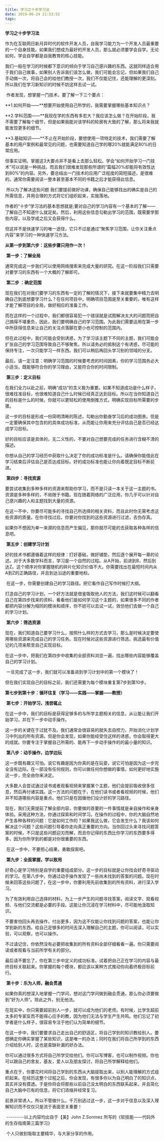 ```yaml
---
title: 学习之十步学习法
date: 2019-06-24 21:53:52
tags:
---
```


**学习之十步学习法**

​    作为在互联网日新月异时代的软件开发人员，自我学习能力为一个开发人员最重要的一个自身技能。如果我们想成为最好的开发人员，那么就必须要学会自学。无论如何，学会自学都是自我教育的核心技能。



<!--more-->



​    我们一般在学习的时候都下意识的倾向于学习自己感兴趣的东西。这就同样适合用于我们自己做事，如果别人告诉我们该怎么做，我们可能会忘记，但如果我们自己手动做一次，将自己会的给他们教授一次，我们不仅能记住，还能理解的更深刻。 所以我们在学习新知识的时候不妨这样去试一试。

​    作者发现，想掌握一门技术，要了解一下三个要点：

​    **1.如何开始——**想要开始使用自己所学的，我需要掌握哪些基本知识点？

​    **2.学科范围——**我现在学的东西有多宏大？我应该怎么做？在开始阶段，我不需要了解每个细节，但是如果我能对该学科的轮廓有大致的了解，那么将来我就能发现更多的细节。

​    **3.基础知识——**不止在开始阶段，要想使用一项特定的技术，我们需要了解基本的用户案例和最常见的问题，也需要知道自己学的哪20%就能满足80%的日常应用。

​    但事实证明，掌握这3大要点并不是看上去那么轻松。学会“如何开始学习一门技术”可以说是一种挑战，而且我们很难发现那些所谓的“篇幅20%却能将有效性达到80%”的内容。另外，要总结出一门技术的应用广泛程度的简短描述，是很难的。通常你需要阅读一整本甚至基本不同的书籍之后才能获得此信息。

​    所以为了解决这些问题 我们要提前做好功课，确保自己能够找出的确实是自己的所需信息，并用合理的方式将它们组织起来，实施落地。

​    作者的“十步”学习法的基本思想就是;要对自己的学习内容有一个基本的了解——了解自己不知道什么就足矣。然后，利用这些信息勾勒出学习的范围，既需要学那些内容，以及学成之后又会获得什么。

​    但这并不是快速学习的唯一途径，它只不过是通过“聚焦学习范围，让你关注重点内容”来学习的一种快速学习方法。

 **从第一步到第六步：这些步骤只用作一次！**

​      **第一步：了解全局**

​          通常完成这一步我们可以使用网络搜索来完成大量的研究。在这一阶段我们只需要对要学习的东西有一个大概的了解即可。

​      **第二步 ：确定范围**

​            现在我们在对我们要学习的东西有一定的了解的情况下，接下来就要集中精力去明确自己到底想要学习什么？在任何项目中，明确项目范围是至关重要的，唯有这样才能了解项目的全局，做好相应的准备工作。

​            而在这样的一个过程中，我们都很容易犯一个错误就是试图解决太大的问题而把自己搞得不堪重负，因此，我们要明确自己的学习范围。为此我们需要运用在第一步中所获得信息来让自己的关注点落脚在更小也可控制的范围内。

​            但在此过程中，我们可能会受到诱惑，为了学习该主题下不同的主题，我们可能会扩张自己的学习范围导致自己不够聚焦，所以请务必的抵制这个有诱惑，尽可能的保持专注，一次只能学习一样东西。我们可以稍后再回头学习别的领域的分支。

​            最后，请一定注意：明确学习范围的时候要考虑的时间因素，你的学习范围务必大小适当，既能够符合你的学习理由，又能符合你的时间限制。

​      **第三步：定义目标**

​            在我们全力以赴之前，明确“成功”的含义极为重要。如果不知道成功是什么样子，很难找准目标，也很难知道自己什么时候已经真正达到目标。所以在当你知道自己的目标是什么的时候，你就可以更轻松的使用倒推方式，明确实现目标所需要的步骤。

​            这一步的目标是形成一份简明清晰的陈述，勾勒出你勤奋学习后的成功图景。但是一定要确保其中包含的的具体成功标准，从而能让你用来充分评估自己是否已经达成学习目标。

​            好的目标应该是具体的，无二义性的，不要对自己想要完成的任务进行含糊不清的描述。

​            你想从自己的学习经历中获取什么决定了你的成功标准是什么。请确保你能借此在学习结束后评估自己是否达成目标。好的成功标准也能让你向着既定目标不断前进。

​       **第四步：寻找资源**

​            要尝试收集到多种多样的资源来帮助你学习，而不是只读一本关于这一主题的书。资源是多种多样的，不局限于书籍。现在随着网络的广泛应用，你几乎可以针对自己感兴趣的人和主题找到大量的资源。

​            在这一不中，你要尽可能多的寻找自己所选择的相关资料，而且此时你无需考虑这些资源的质量。在你寻找过后，你要对你找到的这些资源进行过滤，去伪存真。

​            如果你不想因为单一来源的信息而产生偏见，那你就尽可能的去获取各种各样的信息吧。

​       **第五步：创建学习计划**

​            好的技术书都遵循着这样的规律：打好基础，做好铺垫，然后逐个展开每一章的论述。对于大多数学科而言，学习是一个自然的过程。从A开始，前进到B，然后到达Z。这个顺序对你掌握随机的碎片化知识价值不大。你需要找出在最短时间内从A到Z的正确路径，并且到达沿途的重要地标。

​            在这一步，你需要创建自己的学习路径。把它看作自己写作时候打大纲。

​            打造自己的学习计划，一个好方法就是借鉴吸取他人的方法，我们这时候可以翻看自己在第四步找来的资料，看看他们是如何学习这个主题的，如果很多不同的作者都把内容分解为相同的模块和顺序，你不妨可以去试一试，效仿他们去做一个自己的学习计划。

​        **第六步：筛选资源**

​            现在，我们知道自己要学习什么，按照什么样的方式去学习，那么是时候决定要使用哪些资源来完成自己的学习任务。现在时候对这些资源进行筛选，挑选最有价值记的几项来帮至自己实现目标。

​            在这一步中，把我们在第四步中收集的全部资料浏览一遍，找出哪些内容能够覆盖自己的学习计划。

​            一旦完成了这一步，我们就可以准备进到学习计划中的第一个模块了！

​            但在我们实现自己的目标之前，我们还需要为每个模块重复第7步到第10步。

**第七步到第十步：循环往复（学习——实践——掌握——教授）**

​        **第七步：开始学习，浅尝辄止**

​            在这一步中，我们的目标是获得足够多的与所学主题相关的信息，从让能让我们开始学习，并在下一步中动手操作。

​            这一步的关键在于过犹不及。我们通常会很容易的就失去自控力，开始消化计划学习中列出的所有资源。但是你会发现，如果你能经受住这样的诱惑，你会取得更大的成就。你要专注于掌握自己所需的、能再下一步动手操作的的最小量的知识。

​        **第八步：动手操作，边学边玩**

​            这一步既有趣又可怕。说它有趣是因为你真的是在玩耍，说它可怕是因为这一步完全没有边际。在一部没有任何规则，你可以做任何你想做的事情，如何更好地实施这一步，完全由你来决定。

​            大多数人会尝试通过读书或者观看视频来掌握某个主题，他们会提前吸收很多信息，然后再付诸实践。这一方法的问题在于，在他们读书或者看视频的时候，他们并不知道哪些内容是重点。他们只是在因循他们设计好的学习路径。

​            现在，我们无需提前了解全部内容，你要做的首要的一件事情就是亲自操作和亲身体验。采用这种方法，你通过探索和时间学习。在操作的过程中，你的大脑自然地产生各种各样的问题：它是如何工作的？如果我这么做，它会发生什么？我该如何解决这个问题？这些问题引导着你走向真正重要的方向。当你回过头来寻找问题答案的时候，不只是这些问题迎刃而解，而且你记得的东西比你学习的东西要多得多，因为你所学到的都是对你很重要的东西。

​            在这一步中，不要担心结果，勇敢探索吧。

​        **第九步：全面掌握，学以致用**

​            好奇心是学习特别是自学的重要组成部分。这一步的目标就是让你找会好奇寻驱动的学习。在第八步中，你通过动手操作发现了一些尚未找到的答案的问题。现在时候来回答这些问题了，在这一步中，你要利用先前收集到的所有资料，进行深入学习。

​            为了有效利用自己选择的材料，为上一步产生的问题寻找答案，阅读文字、观看视频、与他们交流都是必要的手段。这能让你沉浸在学习材料中，尽可能地汲取知识。

​            不要害怕回头再去操作，付出更多，因为这不仅能让你找到问题的答案，也能让你学到新的东西。给自己足够多的时间去深入理解自己的主题，你可以阅读，可以实验，可以观察，也可以操作。

​            不过请记住，你依然没有必要把收集到的所有资料全部仔细看看一遍。你只需要阅读或者观看与当前所学有关的部分。

​             最后请不要忘了，你在第三步中定义的成功标准。试着把自己正在学习的内容与最终目标关联起来。你掌握的每个模块，都应该以某种方式推动你向着终极目标前行。

​        **第十步：乐为人师，融会贯通**

​              如果你真的想深入地掌握一门学问，想对这门学问做到融会贯通，那么你必须要做到”好为人师“。除此之外，别无他法。

​              在现实中，你只需要超前别人一步，就可以成为他们的老师。有时候，比学生超前太多的专家反而不能得心应手的教，因为他们无法与学生产生共鸣。他们忘记了初学者是什么样子，很容易专注于他们认为简单的细节。

​              在这一步中，我们要要求自己走出自己的舒适区，将自己学到的知识教给别人。要想确定你确实掌握了某些知识，这是唯一的办法；同时在我们将自己所学到的东西介绍给别人时，这也是查缺补漏的好办法。

​              你可以通过很多方式将自己所学交给他们。你可以写博客，也可以制作视频。你也可以跟自己的舍友，基友，爱人以及朋友探讨，将自己所学解释给他们。

​               重点在于，你要花时间将自己学到的东西从大脑提取出来，以别人能理解的方式组织起来。在经历这整个过程之后，你会发现，有很多你以为自己明白了的知识点，其实并没有摸透。于是你将会将那些以前自己没太明白的东西联系起来，并且简化自己大脑中已有的信息，将它们浓缩并经常复习。

​                前景非常诱人。所以不管做什么，千万别逃过这一步，这一步对于信息以及深入理解知识而不仅仅只是流于表面至关重要！



​                          ---------以上内容均出自于【美】John Z.Sonmez 所写的《软技能——代码外的生存指南第三篇学习》

​                                                                            个人只做到吸取主要精华，与大家分享的作用。
